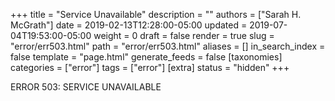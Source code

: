 +++
title = "Service Unavailable"
description = ""
authors = ["Sarah H. McGrath"]
date = 2019-02-13T12:28:00-05:00
updated = 2019-07-04T19:53:00-05:00
weight = 0
draft = false
render = true
slug = "error/err503.html"
path = "error/err503.html"
aliases = []
in_search_index = false
template = "page.html"
generate_feeds = false
[taxonomies]
categories = ["error"]
tags = ["error"]
[extra]
status = "hidden"
+++

ERROR 503: SERVICE UNAVAILABLE
